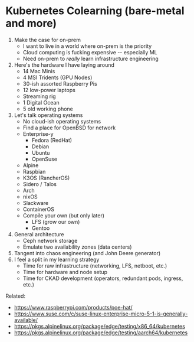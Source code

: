 # Kubernetes Colearning (bare-metal and more)

1. Make the case for on-prem
   * I want to live in a world where on-prem is the priority
   * Cloud computing is fucking expensive -- especially ML
   * Need on-prem to *really* learn infrastructure engineering
1. Here's the hardware I have laying  around
   * 14 Mac Minis
   * 4 MSI Tridents (GPU Nodes)
   * 30-ish assorted Raspberry Pis 
   * 12 low-power laptops
   * Streaming rig
   * 1 Digital Ocean
   * 5 old working phone
1. Let's talk operating systems
   * No cloud-ish operating systems
   * Find a place for OpenBSD for network
   * Enterprise-y
     * Fedora (RedHat)
     * Debian
     * Ubuntu
     * OpenSuse
   * Alpine
   * Raspbian
   * K3OS (RancherOS)
   * Sidero / Talos
   * Arch
   * nixOS
   * Slackware
   * ContainerOS
   * Compile your own (but only later)
     * LFS (grow our own) 
     * Gentoo
1. General architecture
   * Ceph network storage
   * Emulate two availability zones (data centers)
1. Tangent into chaos engineering (and John Deere generator) 
1. I feel a split in my learning strategy
   * Time for raw infrastructure (networking, LFS, netboot, etc.)
   * Time for hardware and node setup
   * Time for CKAD development (operators, redundant pods, ingress, etc.)

Related:

* <https://www.raspberrypi.com/products/poe-hat/>
* <https://www.suse.com/c/suse-linux-enterprise-micro-5-1-is-generally-available/>
* <https://pkgs.alpinelinux.org/package/edge/testing/x86_64/kubernetes>
* <https://pkgs.alpinelinux.org/package/edge/testing/aarch64/kubernetes>
